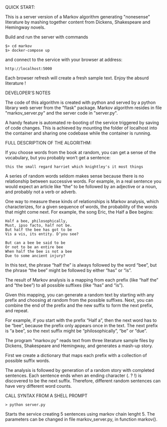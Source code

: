 QUICK START:

This is a server version of a Markov algorithm generating "nonesense" literature by mashing together content from Dickens, Shakespeare and Hemingway novels.

Build and run the server with commands

	$> cd markov
	$> docker-compose up

and connect to the service with your browser at address:

	http://localhost:5000

Each browser refresh will create a fresh sample text. Enjoy the absurd literature !

DEVELOPER'S NOTES

The code of this algorithm is created with python and served by a python library web server from the "flask" package. Markov algorithm resides in file "markov_server.py" and the server code in "server.py".

A handy feature is automated re-booting of the service triggered by saving of code changes. This is achieved by mounting the folder of localhost into the container and sharing one codebase while the container is running. 

FULL DESCRIPTION OF THE ALGORITHM:

If you choose words from the book at random, you can get a sense of the vocabulary, but you probably won’t get a sentence:

    this the small regard harriet which knightley's it most things

A series of random words seldom makes sense because there is no relationship between successive words. For example, in a real sentence you would expect 
an article like “the” to be followed by an adjective or a noun, and probably not a verb or adverb.

One way to measure these kinds of relationships is Markov analysis, which characterizes, for a given sequence of words, the probability of the words 
that might come next. For example, the song Eric, the Half a Bee begins:

	Half a bee, philosophically, 
	Must, ipso facto, half not be. 
	But half the bee has got to be 
	Vis a vis, its entity. D’you see?

	But can a bee be said to be
	Or not to be an entire bee 
	When half the bee is not a bee 
	Due to some ancient injury?

In this text, the phrase “half the” is always followed by the word “bee”, but the phrase “the bee” might be followed by either “has” or “is”.

The result of Markov analysis is a mapping from each prefix (like “half the” and “the bee”) to all possible suffixes (like “has” and “is”).

Given this mapping, you can generate a random text by starting with any prefix and choosing at random from the possible suffixes. Next, you can 
combine the end of the prefix and the new suffix to form the next prefix, and repeat.

For example, if you start with the prefix “Half a”, then the next word has to be “bee”, because the prefix only appears once in the text. The next 
prefix is “a bee”, so the next suffix might be “philosophically”, “be” or “due”.

The program "markov.py" reads text from three literature sample files by Dickens, Shakespeare and Hemingway, and generates a mash-up story. 

First we create a dictionary that maps each prefix with a collection of possible suffix words.

The analysis is followed by generation of a random story with completed sentences. Each sentence ends when an ending character
(. ? !) is discovered to be the next suffix. Therefore, different random sentences can have very different word counts.

CALL SYNTAX FROM A SHELL PROMPT

	> python server.py

Starts the service creating 5 sentences using markov chain lenght 5. The parameters can be changed in file markov_server.py, in function markov(). 
